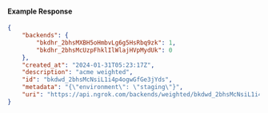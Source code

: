<!-- Code generated for API Clients. DO NOT EDIT. -->

#### Example Response

```json
{
	"backends": {
		"bkdhr_2bhsMXBH5oHmbvLg6g5HsRbq9zk": 1,
		"bkdhr_2bhsMcUzpFhklIlWlajHVpMydUk": 0
	},
	"created_at": "2024-01-31T05:23:17Z",
	"description": "acme weighted",
	"id": "bkdwd_2bhsMcNsiL1i4p4ogwGfGe3jYds",
	"metadata": "{\"environment\": \"staging\"}",
	"uri": "https://api.ngrok.com/backends/weighted/bkdwd_2bhsMcNsiL1i4p4ogwGfGe3jYds"
}
```
